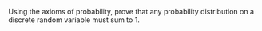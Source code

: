 

Using the axioms of probability, prove that any
probability distribution on a discrete random variable must sum to 1.
